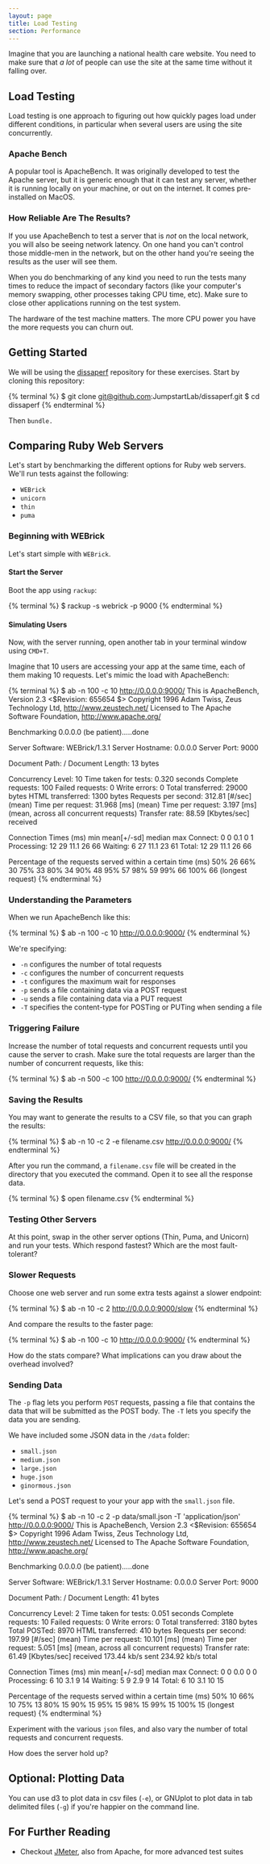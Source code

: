```yaml
---
layout: page
title: Load Testing
section: Performance
---
```


Imagine that you are launching a national health care website. You need to make sure that *a lot* of people can use the site at the same time without it falling
over.

## Load Testing

Load testing is one approach to figuring out how quickly pages load under different conditions, in particular when several users are using the site
concurrently.

### Apache Bench

A popular tool is ApacheBench. It was originally developed to test the Apache server, but it is generic enough that it can test any server, whether it is running locally on your machine, or out on the internet. It comes pre-installed on MacOS.

### How Reliable Are The Results?

If you use ApacheBench to test a server that is *not* on the local network, you will also be seeing network latency. On one hand you can't control those middle-men in the network, but on the other hand you're seeing the results as the user will see them.

When you do benchmarking of any kind you need to run the tests many times to reduce the impact of secondary factors (like your computer's memory swapping, other processes taking CPU time, etc). Make sure to close other applications running on the test system.

The hardware of the test machine matters. The more CPU power you have the more requests you can churn out.

## Getting Started

We will be using the [dissaperf](https://github.com/JumpstartLab/dissaperf) repository for these exercises. Start by cloning this repository:

{% terminal %}
$ git clone git@github.com:JumpstartLab/dissaperf.git
$ cd dissaperf
{% endterminal %}

Then `bundle.`

## Comparing Ruby Web Servers

Let's start by benchmarking the different options for Ruby web servers. We'll run tests against the following:

* `WEBrick`
* `unicorn`
* `thin`
* `puma`

### Beginning with WEBrick

Let's start simple with `WEBrick`. 

#### Start the Server

Boot the app using `rackup`:

{% terminal %}
$ rackup -s webrick -p 9000
{% endterminal %}

#### Simulating Users

Now, with the server running, open another tab in your terminal window using `CMD+T`.

Imagine that 10 users are accessing your app at the same time, each of them making 10 requests. Let's mimic the load with ApacheBench:

{% terminal %}
$ ab -n 100 -c 10 http://0.0.0.0:9000/
This is ApacheBench, Version 2.3 <$Revision: 655654 $>
Copyright 1996 Adam Twiss, Zeus Technology Ltd, http://www.zeustech.net/
Licensed to The Apache Software Foundation, http://www.apache.org/

Benchmarking 0.0.0.0 (be patient).....done


Server Software:        WEBrick/1.3.1
Server Hostname:        0.0.0.0
Server Port:            9000

Document Path:          /
Document Length:        13 bytes

Concurrency Level:      10
Time taken for tests:   0.320 seconds
Complete requests:      100
Failed requests:        0
Write errors:           0
Total transferred:      29000 bytes
HTML transferred:       1300 bytes
Requests per second:    312.81 [#/sec] (mean)
Time per request:       31.968 [ms] (mean)
Time per request:       3.197 [ms] (mean, across all concurrent requests)
Transfer rate:          88.59 [Kbytes/sec] received

Connection Times (ms)
              min  mean[+/-sd] median   max
Connect:        0    0   0.1      0       1
Processing:    12   29  11.1     26      66
Waiting:        6   27  11.1     23      61
Total:         12   29  11.1     26      66

Percentage of the requests served within a certain time (ms)
  50%     26
  66%     30
  75%     33
  80%     34
  90%     48
  95%     57
  98%     59
  99%     66
 100%     66 (longest request)
{% endterminal %}

### Understanding the Parameters

When we run ApacheBench like this:

{% terminal %}
$ ab -n 100 -c 10 http://0.0.0.0:9000/
{% endterminal %}

We're specifying:

* `-n` configures the number of total requests
* `-c` configures the number of concurrent requests
* `-t` configures the maximum wait for responses
* `-p` sends a file containing data via a POST request
* `-u` sends a file containing data via a PUT request
* `-T` specifies the content-type for POSTing or PUTing when sending a file

### Triggering Failure

Increase the number of total requests and concurrent requests until you cause the server to crash. Make sure the total requests are larger than the number of concurrent requests, like this:

{% terminal %}
$ ab -n 500 -c 100 http://0.0.0.0:9000/
{% endterminal %}

### Saving the Results

You may want to generate the results to a CSV file, so that you can graph the results:

{% terminal %}
$ ab -n 10 -c 2 -e filename.csv http://0.0.0.0:9000/
{% endterminal %}

After you run the command, a `filename.csv` file will be created in the directory that you executed the command. Open it to see all the response data.

{% terminal %}
$ open filename.csv
{% endterminal %}

### Testing Other Servers

At this point, swap in the other server options (Thin, Puma, and Unicorn) and run your tests. Which respond fastest? Which are the most fault-tolerant?

### Slower Requests

Choose one web server and run some extra tests against a slower endpoint:

{% terminal %}
$ ab -n 10 -c 2 http://0.0.0.0:9000/slow
{% endterminal %}

And compare the results to the faster page:

{% terminal %}
$ ab -n 100 -c 10 http://0.0.0.0:9000/
{% endterminal %}

How do the stats compare? What implications can you draw about the overhead involved?

### Sending Data

The `-p` flag lets you perform `POST` requests, passing a file that contains the data that will be submitted as the POST body. The `-T` lets you specify the data you are sending.

We have included some JSON data in the `/data` folder:

* `small.json`
* `medium.json`
* `large.json`
* `huge.json`
* `ginormous.json`

Let's send a POST request to your your app with the `small.json` file.

{% terminal %}
$ ab -n 10 -c 2 -p data/small.json -T 'application/json' http://0.0.0.0:9000/
This is ApacheBench, Version 2.3 <$Revision: 655654 $>
Copyright 1996 Adam Twiss, Zeus Technology Ltd, http://www.zeustech.net/
Licensed to The Apache Software Foundation, http://www.apache.org/

Benchmarking 0.0.0.0 (be patient).....done


Server Software:        WEBrick/1.3.1
Server Hostname:        0.0.0.0
Server Port:            9000

Document Path:          /
Document Length:        41 bytes

Concurrency Level:      2
Time taken for tests:   0.051 seconds
Complete requests:      10
Failed requests:        0
Write errors:           0
Total transferred:      3180 bytes
Total POSTed:           8970
HTML transferred:       410 bytes
Requests per second:    197.99 [#/sec] (mean)
Time per request:       10.101 [ms] (mean)
Time per request:       5.051 [ms] (mean, across all concurrent requests)
Transfer rate:          61.49 [Kbytes/sec] received
                        173.44 kb/s sent
                        234.92 kb/s total

Connection Times (ms)
              min  mean[+/-sd] median   max
Connect:        0    0   0.0      0       0
Processing:     6   10   3.1      9      14
Waiting:        5    9   2.9      9      14
Total:          6   10   3.1     10      15

Percentage of the requests served within a certain time (ms)
  50%     10
  66%     10
  75%     13
  80%     15
  90%     15
  95%     15
  98%     15
  99%     15
 100%     15 (longest request)
{% endterminal %}

Experiment with the various `json` files, and also vary the number of total requests and concurrent requests.

How does the server hold up?

## Optional: Plotting Data

You can use d3 to plot data in csv files (`-e`), or GNUplot to plot data in tab delimited files (`-g`) if you're happier on the command line.

## For Further Reading

* Checkout [JMeter](http://jmeter.apache.org/), also from Apache, for more advanced test suites
